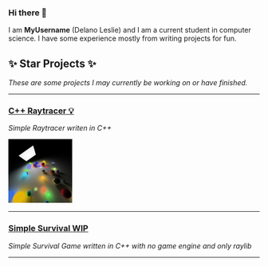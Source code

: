 ### Hi there 👋

I am **MyUsername** (Delano Leslie) and I am a current student in computer science. I have some experience mostly from writing projects for fun.

## ✨ Star Projects ✨
_These are some projects I may currently be working on or have finished._

___
### [C++ Raytracer 💡](https://github.com/MyUsernamee/Raytracer)
_Simple Raytracer writen in C++_ 

![Render](https://github.com/MyUsernamee/Raytracer/blob/master/renders/saturatedmapper_downscale.png?raw=true)
___
### [Simple Survival **WIP**](https://github.com/MyUsernamee/simple_survival)
_Simple Survival Game written in C++ with no game engine and only raylib_
___
